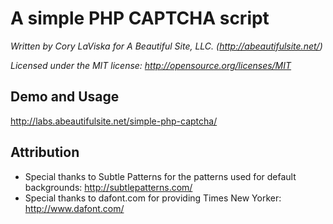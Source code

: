 # A simple PHP CAPTCHA script

_Written by Cory LaViska for A Beautiful Site, LLC.  (http://abeautifulsite.net/)_

_Licensed under the MIT license: http://opensource.org/licenses/MIT_

## Demo and Usage

http://labs.abeautifulsite.net/simple-php-captcha/

## Attribution

- Special thanks to Subtle Patterns for the patterns used for default backgrounds: http://subtlepatterns.com/
- Special thanks to dafont.com for providing Times New Yorker: http://www.dafont.com/